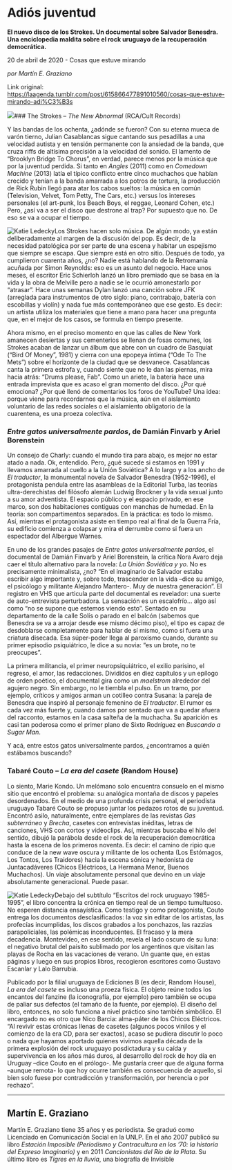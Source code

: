 # Adiós juventud

**El nuevo disco de los Strokes. Un documental sobre Salvador Benesdra. Una enciclopedia maldita sobre el rock uruguayo de la recuperación democrática.**

20 de abril de 2020 - Cosas que estuve mirando

_por Martín E. Graziano_

Link original: https://laagenda.tumblr.com/post/615866477891010560/cosas-que-estuve-mirando-adi%C3%B3s

![](https://64.media.tumblr.com/79c50b23fa26da63cbfa7f2a8bdd7d24/701db8fc496b4344-8e/s500x750/4a41e1501c69ad6cf74b1d77fd2dfddcd6bffe64.jpg)### The Strokes – *The New Abnormal* (RCA/Cult Records)

Y las bandas de los ochenta, ¿adónde se fueron? Con su eterna mueca de varón tierno, Julian Casablancas sigue cantando sus pesadillas a una velocidad autista y en tensión permanente con la ansiedad de la banda, que cruza riffs de altísima precisión a la velocidad del sonido. El lamento de “Brooklyn Bridge To Chorus”, en verdad, parece menos por la música que por la juventud perdida. Si tanto en *Angles* (2011) como en *Comedown Machine* (2013) latía el típico conflicto entre cinco muchachos que habían crecido y tenían a la banda amarrada a los potros de tortura, la producción de Rick Rubin llegó para atar los cabos sueltos: la música en común (Television, Velvet, Tom Petty, The Cars, etc.) versus los intereses personales (el art-punk, los Beach Boys, el reggae, Leonard Cohen, etc.) Pero, ¿así va a ser el disco que destrone al trap? Por supuesto que no. De eso se va a ocupar el tiempo. 

![Katie Ledecky](https://64.media.tumblr.com/9bb1535c1799accd2185b56d03a474fe/701db8fc496b4344-f3/s400x600/ccfc4d073345fb3c64f60dd2fff2587e8cafe158.jpg)Los Strokes hacen solo música. De algún modo, ya están deliberadamente al margen de la discusión del pop. Es decir, de la necesidad patológica por ser parte de una escena y habitar un espejismo que siempre se escapa. Que siempre está en otro sitio. Después de todo, ya cumplieron cuarenta años, ¿no? Nadie está hablando de la Retromanía acuñada por Simon Reynolds: eso es un asunto del negocio. Hace unos meses, el escritor Eric Schierloh lanzó un libro premiado que se basa en la vida y la obra de Melville pero a nadie se le ocurrió amonestarlo por “atrasar”. Hace unas semanas Dylan lanzó una canción sobre JFK (arreglada para instrumentos de otro siglo: piano, contrabajo, batería con escobillas y violín) y nada fue más contemporáneo que ese gesto. Es decir: un artista utiliza los materiales que tiene a mano para hacer una pregunta que, en el mejor de los casos, se formula en tiempo presente. 

Ahora mismo, en el preciso momento en que las calles de New York amanecen desiertas y sus cementerios se llenan de fosas comunes, los Strokes acaban de lanzar un álbum que abre con un cuadro de Basquiat (“Bird Of Money”, 1981) y cierra con una epopeya íntima (“Ode To The Mets”) sobre el horizonte de la ciudad que se desvanece. Casablancas canta la primera estrofa y, cuando siente que no le dan las piernas, mira hacia atrás: “Drums please, Fab”. Como un ariete, la batería hace una entrada imprevista que es acaso el gran momento del disco. ¿Por qué emociona? ¿Por qué llenó de comentarios los foros de YouTube? Una idea: porque viene para recordarnos que la música, aún en el aislamiento voluntario de las redes sociales o el aislamiento obligatorio de la cuarentena, es una proeza colectiva. 

### *Entre gatos universalmente pardos*, de Damián Finvarb y Ariel Borenstein

Un consejo de Charly: cuando el mundo tira para abajo, es mejor no estar atado a nada. Ok, entendido. Pero, ¿qué sucede si estamos en 1991 y llevamos amarrada al cuello a la Unión Soviética? A lo largo y a los ancho de *El traductor*, la monumental novela de Salvador Benesdra (1952-1996), el protagonista pendula entre las asambleas de la Editorial Turba, las teorías ultra-derechistas del filósofo alemán Ludwig Brockner y la vida sexual junto a su amor adventista. El espacio público y el espacio privado, en ese marco, son dos habitaciones contiguas con manchas de humedad. En la teoría: son compartimentos separados. En la práctica: es todo lo mismo. Así, mientras el protagonista asiste en tiempo real al final de la Guerra Fría, su edificio comienza a colapsar y mira el derrumbe como si fuera un espectador del Albergue Warnes. 

En uno de los grandes pasajes de *Entre gatos universalmente pardos*, el documental de Damián Finvarb y Ariel Borenstein, la crítica Nora Avaro deja caer el título alternativo para la novela: *La Unión Soviética y yo*. No es precisamente minimalista, ¿no? “En el imaginario de Salvador estaba escribir algo importante y, sobre todo, trascender en la vida –dice su amigo, el psicólogo y militante Alejandro Mantero-. Muy de nuestra generación”. El registro en VHS que articula parte del documental es revelador: una suerte de auto-entrevista perturbadora. La sensación es un escalofrío… algo así como “no se supone que estemos viendo esto”. Sentado en su departamento de la calle Solís o parado en el balcón (sabemos que Benesdra se va a arrojar desde ese mismo décimo piso), el tipo es capaz de desdoblarse completamente para hablar de sí mismo, como si fuera una criatura disecada. Esa súper-poder llega al paroxismo cuando, durante su primer episodio psiquiátrico, le dice a su novia: “es un brote, no te preocupes”. 

La primera militancia, el primer neuropsiquiátrico, el exilio parisino, el regreso, el amor, las redacciones. Divididos en diez capítulos y un epílogo de orden poético, el documental gira como un *maelstrom* alrededor del agujero negro. Sin embargo, no le tiembla el pulso. En un tramo, por ejemplo, críticos y amigos arman un cotilleo contra Susana: la pareja de Benesdra que inspiró al personaje femenino de *El traductor*. El rumor es cada vez más fuerte y, cuando damos por sentado que va a quedar afuera del racconto, estamos en la casa salteña de la muchacha. Su aparición es casi tan poderosa como el primer plano de Sixto Rodríguez en *Buscando a Sugar Man*.

Y acá, entre estos gatos universalmente pardos, ¿encontramos a quién estábamos buscando?

### Tabaré Couto – *La era del casete* (Random House)

Lo siento, Marie Kondo. Un melómano solo encuentra consuelo en el mismo sitio que encontró el problema: su analógica montaña de discos y papeles desordenados. En el medio de una profunda crisis personal, el periodista uruguayo Tabaré Couto se propuso juntar los pedazos rotos de su juventud. Encontró asilo, naturalmente, entre ejemplares de las revistas *Gas subterráneo* y *Brecha*, casetes con entrevistas inéditas, letras de canciones, VHS con cortos y videoclips. Así, mientras buscaba el hilo del sentido, dibujó la parábola desde el rock de la recuperación democrática hasta la escena de los primeros noventa. Es decir: el camino de ripio que conduce de la new wave oscura y militante de los ochenta (Los Estómagos, Los Tontos, Los Traidores) hacia la escena sónica y hedonista de Juntacadáveres (Chicos Eléctricos, La Hermana Menor, Buenos Muchachos). Un viaje absolutamente personal que devino en un viaje absolutamente generacional. Puede pasar.

![Katie Ledecky](https://64.media.tumblr.com/44a442d5e74493b37889304ff002328a/701db8fc496b4344-fe/s400x600/77e1bb37cdbb0195a15cc481f81cb548544bfef6.jpg)Debajo del subtítulo “Escritos del rock uruguayo 1985-1995”, el libro concentra la crónica en tiempo real de un tiempo tumultuoso. No esperen distancia ensayística. Como testigo y como protagonista, Couto entrega los documentos desclasificados: la voz sin editar de los artistas, las profecías incumplidas, los discos grabados a los ponchazos, las razzias parapoliciales, las polémicas inconducentes. El fracaso y la mera decadencia. Montevideo, en ese sentido, revela el lado oscuro de su luna: el negativo brutal del paisito sublimado por los argentinos que visitan las playas de Rocha en las vacaciones de verano. Un guante que, en estas páginas y luego en sus propios libros, recogieron escritores como Gustavo Escanlar y Lalo Barrubia.

Publicado por la filial uruguaya de Ediciones B (es decir, Random House), *La era del casete* es incluso una proeza física. El objeto reúne todos los encantos del fanzine (la iconografía, por ejemplo) pero también se ocupa de paliar sus defectos (el tamaño de la fuente, por ejemplo). El diseño del libro, entonces, no solo funciona a nivel práctico sino también simbólico. El encargado no es otro que Nico Barcia: alma-páter de los Chicos Eléctricos. “Al revivir estas crónicas llenas de casetes (algunos pocos vinilos y el comienzo de la era CD, para ser exactos), acaso se pudiera discutir lo poco o nada que hayamos aportado quienes vivimos aquella década de la primera explosión del rock uruguayo posdictadura y su caída y supervivencia en los años más duros, al desarrollo del rock de hoy día en Uruguay –dice Couto en el prólogo-. Me gustaría creer que de alguna forma –aunque remota- lo que hoy ocurre también es consecuencia de aquello, si bien solo fuese por contradicción y transformación, por herencia o por rechazo”.

  




---

 Martín E. Graziano
-------------------

 Martín E. Graziano tiene 35 años y es periodista. Se graduó como Licenciado en Comunicación Social en la UNLP. En el año 2007 publicó su libro *Estación Imposible (Periodismo y Contracultura en los ’70: la historia del Expreso Imaginario)* y en 2011 *Cancionistas del Río de la Plata*. Su último libro es *Tigres en la lluvia*, una biografía de Invisible

